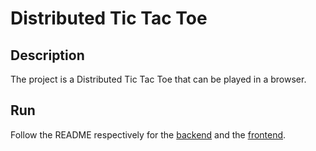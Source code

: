 # Distributed Tic Tac Toe

Description
-----
The project is a Distributed Tic Tac Toe that can be played in a browser.

Run
-----
Follow the README respectively for the [backend](./backend/README.md) and the [frontend](./frontend/README.md).